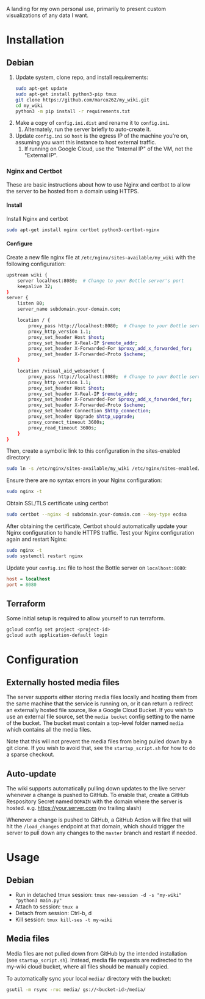 A landing for my own personal use, primarily to present custom visualizations of any data I want.

# Installation

## Debian

1. Update system, clone repo, and install requirements:  
   ```bash
   sudo apt-get update
   sudo apt-get install python3-pip tmux
   git clone https://github.com/marco262/my_wiki.git
   cd my_wiki
   python3 -m pip install -r requirements.txt
   ```
2. Make a copy of `config.ini.dist` and rename it to `config.ini`.
   1. Alternately, run the server briefly to auto-create it.
3. Update `config.ini` so `host` is the egress IP of the machine you're on, assuming you want this instance to host external traffic.
   1. If running on Google Cloud, use the "Internal IP" of the VM, not the "External IP".

### Nginx and Certbot

These are basic instructions about how to use Nginx and certbot to allow the server to be hosted from a domain using HTTPS. 

#### Install

Install Nginx and certbot

```bash
sudo apt-get install nginx certbot python3-certbot-nginx
```

#### Configure

Create a new file nginx file at `/etc/nginx/sites-available/my_wiki` with the following configuration:

```bash
upstream wiki {
    server localhost:8080;  # Change to your Bottle server's port
    keepalive 32;
}
server {
    listen 80;
    server_name subdomain.your-domain.com;

    location / {
        proxy_pass http://localhost:8080;  # Change to your Bottle server's port
        proxy_http_version 1.1;
        proxy_set_header Host $host;
        proxy_set_header X-Real-IP $remote_addr;
        proxy_set_header X-Forwarded-For $proxy_add_x_forwarded_for;
        proxy_set_header X-Forwarded-Proto $scheme;
    }    

    location /visual_aid_websocket {
        proxy_pass http://localhost:8080;  # Change to your Bottle server's port
        proxy_http_version 1.1;
        proxy_set_header Host $host;
        proxy_set_header X-Real-IP $remote_addr;
        proxy_set_header X-Forwarded-For $proxy_add_x_forwarded_for;
        proxy_set_header X-Forwarded-Proto $scheme;
        proxy_set_header Connection $http_connection;
        proxy_set_header Upgrade $http_upgrade;
        proxy_connect_timeout 3600s;
        proxy_read_timeout 3600s;
    }
}
```

Then, create a symbolic link to this configuration in the sites-enabled directory:

```bash
sudo ln -s /etc/nginx/sites-available/my_wiki /etc/nginx/sites-enabled/
```

Ensure there are no syntax errors in your Nginx configuration:

```bash
sudo nginx -t
```

Obtain SSL/TLS certificate using certbot

```bash
sudo certbot --nginx -d subdomain.your-domain.com --key-type ecdsa
```

After obtaining the certificate, Certbot should automatically update your Nginx configuration to handle HTTPS traffic. Test your Nginx configuration again and restart Nginx:

```bash
sudo nginx -t
sudo systemctl restart nginx
```

Update your `config.ini` file to host the Bottle server on `localhost:8080`:

```ini
host = localhost
port = 8080
```

## Terraform

Some initial setup is required to allow yourself to run terraform.

```bash
gcloud config set project <project-id>
gcloud auth application-default login
```

# Configuration

## Externally hosted media files

The server supports either storing media files locally and hosting them from the same machine that the service is running on, or it can return a redirect an externally hosted file source, like a Google Cloud Bucket. If you wish to use an external file source, set the `media bucket` config setting to the name of the bucket. The bucket must contain a top-level folder named `media` which contains all the media files.

Note that this will not prevent the media files from being pulled down by a git clone. If you wish to avoid that, see the `startup_script.sh` for how to do a sparse checkout.

## Auto-update

The wiki supports automatically pulling down updates to the live server whenever a change is pushed to GitHub. To enable that, create a GitHub Respository Secret named `DOMAIN` with the domain where the server is hosted. e.g. https://your.server.com (no trailing slash)

Whenever a change is pushed to GitHub, a GitHub Action will fire that will hit the `/load_changes` endpoint at that domain, which should trigger the server to pull down any changes to the `master` branch and restart if needed.

# Usage

## Debian

* Run in detached tmux session: `tmux new-session -d -s "my-wiki" "python3 main.py"`
* Attach to session: `tmux a`
* Detach from session: Ctrl-b, d
* Kill session: `tmux kill-ses -t my-wiki`

## Media files

Media files are not pulled down from GitHub by the intended installation (see `startup_script.sh`). 
Instead, media file requests are redirected to the my-wiki cloud bucket, where all files should be manually copied.

To automatically sync your local `media/` directory with the bucket:

```bash
gsutil -m rsync -ruc media/ gs://<bucket-id>/media/
```
